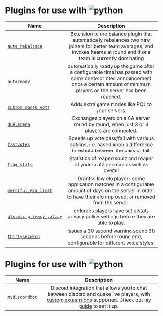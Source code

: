 # Plugins for use with ![python](https://img.shields.io/badge/python-3.6%7C3.7%7C3.8%7C3.9%7C3.10%7C3.11-blue.svg)
| Name                                                                                                                  |                                                                                    Description                                                                                     |
|-----------------------------------------------------------------------------------------------------------------------|:----------------------------------------------------------------------------------------------------------------------------------------------------------------------------------:|
| [`auto_rebalance`](https://github.com/mgaertne/minqlx-plugin-tests/blob/master/src/auto_rebalance.py)                 |    Extension to the balance plugin that automatically rebalances two new joiners for better team averages, and invokes !teams at round end if one team is currently dominating     |
| [`autoready`](https://github.com/mgaertne/minqlx-plugin-tests/blob/master/src/autoready.py)                           | automatically ready up the game after a configurable time has passed with some centerprinted announcement once a certain amount of minimum players on the server has been reached. ||
| [`custom_modes_vote`](https://github.com/mgaertne/minqlx-plugin-tests/blob/master/src/custom_modes_vote.py)           |                                                                  Adds extra game modes like PQL to your servers.                                                                   |
| [`duelarena`](https://github.com/mgaertne/minqlx-plugin-tests/blob/master/src/duelarena.py)                           |                                              Exchanges players on a CA server round by round, when just 3 or 4 players are connected.                                              |
| [`fastvotes`](https://github.com/mgaertne/minqlx-plugin-tests/blob/master/src/fastvotes.py)                           |                                  Speeds up vote pass/fail with various options, i.e. based upon a difference threshold between the pass or fail.                                   |
| [`frag_stats`](https://github.com/mgaertne/minqlx-plugin-tests/blob/master/src/frag_stats.py)                         |                                                   Statistics of reaped soulz and reaper of your soulz per map as well as overall                                                   |
| [`merciful_elo_limit`](https://github.com/mgaertne/minqlx-plugin-tests/blob/master/src/merciful_elo_limit.py)         |          Grantss low elo players some application matches in a configurable amount of days on the server in order to have their elo improved, or removed from the server.          |
| [`qlstats_privacy_policy`](https://github.com/mgaertne/minqlx-plugin-tests/blob/master/src/qlstats_privacy_policy.py) |                                              enforces players have set qlstats privacy policy settings before they are able to play.                                               |
| [`thirtysecwarn`](https://github.com/mgaertne/minqlx-plugin-tests/blob/master/src/thirtysecwarn.py)                   |                                       Issues a 30 second warning sound 30 seconds before round end, configurable for different voice styles.                                       |

# Plugins for use with ![python](https://img.shields.io/badge/python-3.8%7C3.9%7C3.10%7C3.11-blue.svg)
| Name                                                                                              |                                                                                                                                                     Description                                                                                                                                                     |
|---------------------------------------------------------------------------------------------------|:-------------------------------------------------------------------------------------------------------------------------------------------------------------------------------------------------------------------------------------------------------------------------------------------------------------------:|
| [`mydiscordbot`](https://github.com/mgaertne/minqlx-plugin-tests/blob/master/src/mydiscordbot.py) | Discord integration that allows you to chat between discord and quake live players, with [custom extesnsions](https://github.com/mgaertne/minqlx-plugin-tests/blob/master/src/discord_extensions/) supported. Check out my [guide](https://steamcommunity.com/sharedfiles/filedetails/?id=2836098408) to set it up. |
